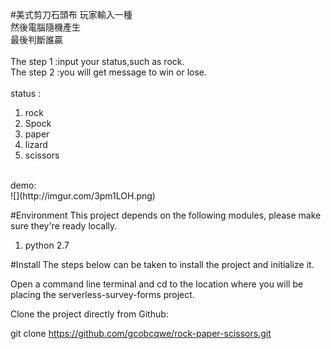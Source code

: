 #美式剪刀石頭布
玩家輸入一種<br>
然後電腦隨機產生<br>
最後判斷誰贏<br>
<br>
The step 1 :input your status,such as rock.<br>
The step 2 :you will get message to win or lose.<br>
<br>
status : <br>
<ol>
<li>rock</li>
<li>Spock</li>
<li>paper</li>
<li>lizard</li>
<li>scissors</li>
</ol>
<br>
demo:<br>
![](http://imgur.com/3pm1LOH.png)

#Environment
This project depends on the following modules, please make sure they're ready locally.
<ol>
<li>python 2.7</li>
</ol>

#Install
The steps below can be taken to install the project and initialize it.

Open a command line terminal and cd to the location where you will be placing the serverless-survey-forms project.

Clone the project directly from Github:

git clone https://github.com/gcobcqwe/rock-paper-scissors.git
